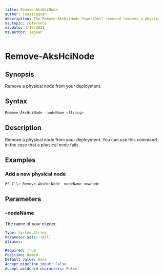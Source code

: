 ```yaml
---
title: Remove-AksHciNode
author: jessicaguan
description: The Remove-AksHciNode PowerShell command removes a physical node from your deployment.
ms.topic: reference
ms.date: 4/16/2021
ms.author: jeguan
---
```


# Remove-AksHciNode

## Synopsis
Remove a physical node from your deployment.

## Syntax

```powershell
Remove-AksHciNode -nodeName <String>
```

## Description
Remove a physical node from your deployment. You can use this command in the case that a physical node fails.

## Examples

### Add a new physical node
```powershell
PS C:\> Remove-AksHciNode -nodeName newnode
```

## Parameters

### -nodeName
The name of your cluster.

```yaml
Type: System.String
Parameter Sets: (All)
Aliases:

Required: True
Position: Named
Default value: None
Accept pipeline input: False
Accept wildcard characters: False
```